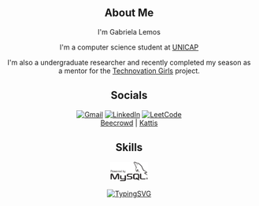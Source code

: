 <div align="center">  

## About Me
I'm Gabriela Lemos

I'm a computer science student at [UNICAP](https://portal.unicap.br/)

I'm also a undergraduate researcher and recently completed my season as a mentor for the [Technovation Girls](https://technovationchallenge.org/) project.

## Socials

[![Gmail](https://img.shields.io/badge/Gmail-D14836?style=for-the-badge&logo=gmail&logoColor=white)](mailto:gabrielarblemos@gmail.com)
[![LinkedIn](https://img.shields.io/badge/linkedin-%230077B5.svg?style=for-the-badge&logo=linkedin&logoColor=white)](https://www.linkedin.com/in/GabrielaRBLemos/)
[![LeetCode](https://img.shields.io/badge/LeetCode-000000?style=for-the-badge&logo=LeetCode&logoColor=#d16c06)](https://leetcode.com/GabrielaRBLemos/)  
[Beecrowd](https://www.beecrowd.com.br/judge/en/profile/806631)
| [Kattis](https://open.kattis.com/users/-gabriela-ribeiro-barbosa-lemos)

## Skills

<img src="/graphics/powered-by-mysql-bow.svg" alt="MySQL" width="15%"/>
  
<!-- GitHub Stats Card, light and dark-->
<!--  
[![Gabriela's GitHub stats](https://github-readme-stats.vercel.app/api?username=GabrielaRBLemos&show_icons=true#gh-light-mode-only)](https://github.com/GabrielaRBLemos/github-readme-stats#gh-light-mode-only)

[![Gabriela's GitHub stats](https://github-readme-stats.vercel.app/api?username=GabrielaRBLemos&show_icons=true&theme=dark#gh-dark-mode-only)](https://github.com/GabrielaRBLemos/github-readme-stats#gh-dark-mode-only)
-->  

[![TypingSVG](https://readme-typing-svg.demolab.com?font=Fira+Code&duration=4000&pause=800&color=4f94ef&center=true&vCenter=true&width=435&height=67&lines=If+you+can't+give+me+poetry,;+Can't+you+give+me+poetical+science%3F+;-+Ada+Lovelace)](https://git.io/typing-svg)
                  

</div>
